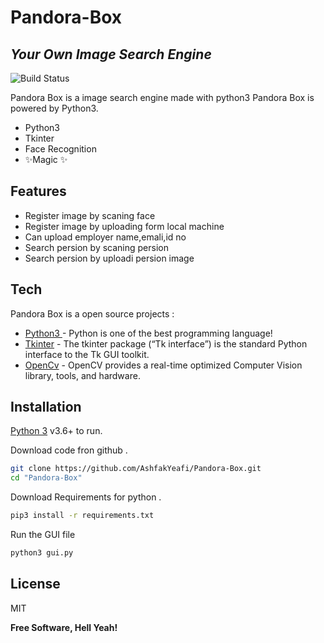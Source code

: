 # Pandora-Box
## _Your Own Image Search Engine_

![Build Status](https://travis-ci.org/joemccann/dillinger.svg?branch=master)

Pandora Box is a image search engine made with python3
Pandora Box is powered by Python3.

- Python3
- Tkinter
- Face Recognition
- ✨Magic ✨

## Features
- Register image by scaning face
- Register image by uploading form local machine
- Can upload employer name,emali,id no
- Search persion by scaning persion
- Search persion by uploadi persion image


## Tech

Pandora Box is a open source projects :

- [Python3 ] - Python is one of the best programming language!
- [Tkinter] - The tkinter package (“Tk interface”) is the standard Python interface to the Tk GUI toolkit. 
- [OpenCv] - OpenCV provides a real-time optimized Computer Vision library, tools, and hardware. 



## Installation

[Python 3](https://www.python.org/) v3.6+ to run.

Download code fron github .

```sh
git clone https://github.com/AshfakYeafi/Pandora-Box.git
cd "Pandora-Box"
```
Download Requirements for python .

```sh
pip3 install -r requirements.txt
```
Run the GUI file

```sh
python3 gui.py
```

## License

MIT

**Free Software, Hell Yeah!**

[//]: # (These are reference links used in the body of this note and get stripped out when the markdown processor does its job. There is no need to format nicely because it shouldn't be seen. Thanks SO - http://stackoverflow.com/questions/4823468/store-comments-in-markdown-syntax)

[Python3]: <https://www.python.org/>
[Tkinter]: <https://docs.python.org/3/library/tkinter.html>
[OpenCv]: <https://opencv.org/>
  
